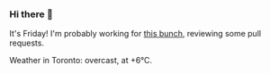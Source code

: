 ### Hi there :wave:

It's Friday! I'm probably working for [this bunch](https://github.com/kohofinancial), reviewing some pull requests.

Weather in Toronto: overcast, at +6°C.
